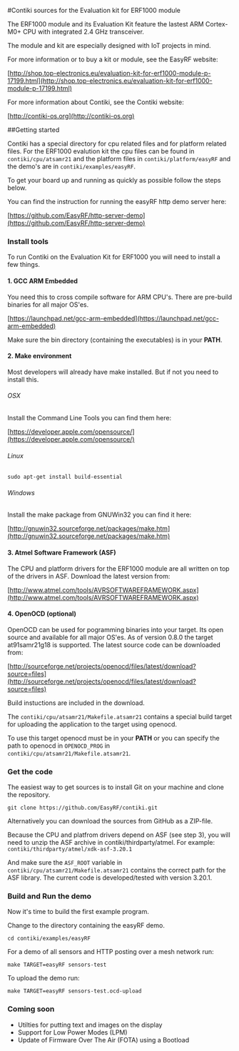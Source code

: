 #Contiki sources for the Evaluation kit for ERF1000 module


The ERF1000 module and its Evaluation Kit feature the lastest
ARM Cortex-M0+ CPU with integrated 2.4 GHz transceiver.

The module and kit are especially designed with IoT projects in mind.

For more information or to buy a kit or module, see the EasyRF website:

[http://shop.top-electronics.eu/evaluation-kit-for-erf1000-module-p-17199.html](http://shop.top-electronics.eu/evaluation-kit-for-erf1000-module-p-17199.html)

For more information about Contiki, see the Contiki website:

[http://contiki-os.org](http://contiki-os.org)

##Getting started

Contiki has a special directory for cpu related files and for platform related files.
For the ERF1000 evalution kit the cpu files can be found in
`contiki/cpu/atsamr21` and the platform files in `contiki/platform/easyRF` and the demo's are in `contiki/examples/easyRF`.

To get your board up and running as quickly as possible follow the steps below.

You can find the instruction for running the easyRF http demo server here:

[https://github.com/EasyRF/http-server-demo](https://github.com/EasyRF/http-server-demo)

### Install tools


To run Contiki on the Evaluation Kit for ERF1000 you will need to install a few things.

#### 1. GCC ARM Embedded

You need this to cross compile software for ARM CPU's. There are pre-build binaries for all major OS'es.

[https://launchpad.net/gcc-arm-embedded](https://launchpad.net/gcc-arm-embedded)

Make sure the bin directory (containing the executables) is in your __PATH__.

#### 2. Make environment

Most developers will already have make installed. But if not you need to install this.

###### OSX

Install the Command Line Tools you can find them here:

[https://developer.apple.com/opensource/](https://developer.apple.com/opensource/)

###### Linux

`sudo apt-get install build-essential`

###### Windows

Install the make package from GNUWin32 you can find it here:

[http://gnuwin32.sourceforge.net/packages/make.htm](http://gnuwin32.sourceforge.net/packages/make.htm)

#### 3. Atmel Software Framework (ASF)

The CPU and platform drivers for the ERF1000 module are all written on top of the drivers in ASF. Download the latest version from:

[http://www.atmel.com/tools/AVRSOFTWAREFRAMEWORK.aspx](http://www.atmel.com/tools/AVRSOFTWAREFRAMEWORK.aspx)

#### 4. OpenOCD (optional)

OpenOCD can be used for pogramming binaries into your target.
Its open source and available for all major OS'es. As of version 0.8.0 the target at91samr21g18 is supported. The latest source code can be downloaded from:

[http://sourceforge.net/projects/openocd/files/latest/download?source=files](http://sourceforge.net/projects/openocd/files/latest/download?source=files)

Build instuctions are included in the download.

The `contiki/cpu/atsamr21/Makefile.atsamr21` contains a special build target for uploading the application to the target using openocd.

To use this target openocd must be in your __PATH__ or you can specify the path to openocd in `OPENOCD_PROG` in `contiki/cpu/atsamr21/Makefile.atsamr21`.

### Get the code

The easiest way to get sources is to install Git on your machine and clone the repository.

`git clone https://github.com/EasyRF/contiki.git`

Alternatively you can download the sources from GitHub as a ZIP-file.

Because the CPU and platfrom drivers depend on ASF (see step 3), you will need to unzip the ASF archive in contiki/thirdparty/atmel. For example: `contiki/thirdparty/atmel/xdk-asf-3.20.1`

And make sure the `ASF_ROOT` variable in `contiki/cpu/atsamr21/Makefile.atsamr21` contains the correct path for the ASF library. The current code is developed/tested with version 3.20.1.

### Build and Run the demo

Now it's time to build the first example program.

Change to the directory containing the easyRF demo.

`cd contiki/examples/easyRF`

For a demo of all sensors and HTTP posting over a mesh network run:

`make TARGET=easyRF sensors-test`

To upload the demo run:

`make TARGET=easyRF sensors-test.ocd-upload`

### Coming soon

* Utilties for putting text and images on the display
* Support for Low Power Modes (LPM)
* Update of Firmware Over The Air (FOTA) using a Bootload
